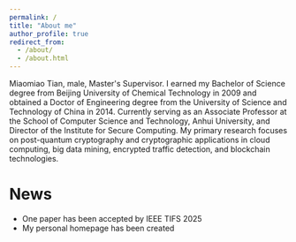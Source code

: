 ```yaml
---
permalink: /
title: "About me"
author_profile: true
redirect_from: 
  - /about/
  - /about.html
---
```

Miaomiao Tian, male, Master's Supervisor. I earned my Bachelor of Science degree from Beijing University of Chemical Technology in 2009 and obtained a Doctor of Engineering degree from the University of Science and Technology of China in 2014. Currently serving as an Associate Professor at the School of Computer Science and Technology, Anhui University, and Director of the Institute for Secure Computing. My primary research focuses on post-quantum cryptography and cryptographic applications in cloud computing, big data mining, encrypted traffic detection, and blockchain technologies.  
# News
* One paper has been accepted by IEEE TIFS 2025
* My personal homepage has been created
